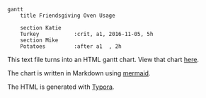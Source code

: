 ```mermaid
gantt
    title Friendsgiving Oven Usage

    section Katie
    Turkey           :crit, a1, 2016-11-05, 5h
    section Mike
    Potatoes      	 :after a1  , 2h
```

This text file turns into an HTML gantt chart. View that chart [here](https://rawgit.com/mogenson/friendsgiving-oven-usage/master/gantt.html).

The chart is written in Markdown using [mermaid](https://knsv.github.io/mermaid/).

The HTML is generated with [Typora](http://www.typora.io/).
